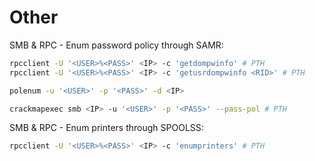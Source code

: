 # Other
SMB & RPC - Enum password policy through SAMR:
```bash
rpcclient -U '<USER>%<PASS>' <IP> -c 'getdompwinfo' # PTH
rpcclient -U '<USER>%<PASS>' <IP> -c 'getusrdompwinfo <RID>' # PTH

polenum -u '<USER>' -p '<PASS>' -d <IP>

crackmapexec smb <IP> -u '<USER>' -p '<PASS>' --pass-pol # PTH
```

SMB & RPC - Enum printers through SPOOLSS:
```bash
rpcclient -U '<USER>%<PASS>' <IP> -c 'enumprinters' # PTH
```